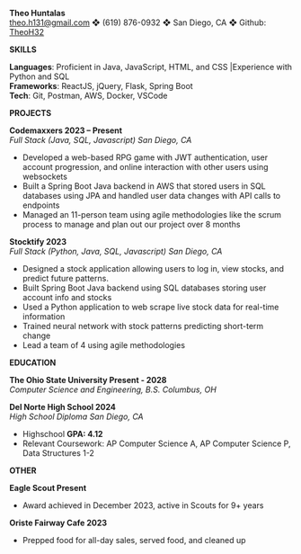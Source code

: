 **Theo Huntalas**  
theo.h131@gmail.com ❖ (619) 876-0932 ❖ San Diego, CA ❖ Github: [TheoH32](https://github.com/TheoH32)

**SKILLS** 

**Languages**: Proficient in Java, JavaScript, HTML, and CSS |Experience with Python and SQL  
**Frameworks**: ReactJS, jQuery, Flask, Spring Boot  
**Tech**: Git, Postman, AWS, Docker, VSCode

**PROJECTS**

**Codemaxxers                        						              2023 – Present**  
*Full Stack (Java, SQL, Javascript) 			 				     	         San Diego, CA*

* Developed a web-based RPG game with JWT authentication, user account progression, and online interaction with other users using websockets  
* Built a Spring Boot Java backend in AWS that stored users in SQL databases using JPA and handled user data changes with API calls to endpoints  
* Managed an 11-person team using agile methodologies like the scrum process to manage and plan out our project over 8 months

   
**Stocktify									                                        2023**  
*Full Stack (Python, Java, SQL, Javascript)							         San Diego, CA*

* Designed a stock application allowing users to log in, view stocks, and predict future patterns.  
* Built Spring Boot Java backend using SQL databases storing user account info and stocks  
* Used a Python application to web scrape live stock data for real-time information  
* Trained neural network with stock patterns predicting short-term change  
* Lead a team of 4 using agile methodologies

**EDUCATION**   
	  
**The Ohio State University                                                                                      Present \- 2028**  
*Computer Science and Engineering, B.S.		    		                                        Columbus, OH*

**Del Norte High School			                     	        	                                           2024**  
*High School Diploma					   			                              San Diego, CA*

* Highschool **GPA: 4.12**   
* Relevant Coursework:  AP Computer Science A, AP Computer Science P, Data Structures 1-2

**OTHER**

**Eagle Scout 											       Present**

* Award achieved in December 2023, active in Scouts for 9+ years

**Oriste Fairway Cafe								                		  2023**

* Prepped food for all-day sales, served food, and cleaned up